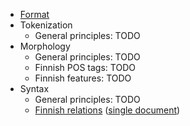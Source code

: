 * [Format](format.html)
* Tokenization
  * General principles: TODO
* Morphology
  * General principles: TODO
  * Finnish POS tags: TODO
  * Finnish features: TODO
* Syntax
  * General principles: TODO
  * [Finnish relations](fi-dep-index.html) ([single document](fi-dep-all.html))
